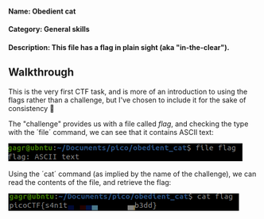 #### Name: Obedient cat
#### Category: General skills
#### Description: This file has a flag in plain sight (aka "in-the-clear").

Walkthrough
-----
This is the very first CTF task, and is more of an introduction to using the flags rather than a challenge,
but I've chosen to include it for the sake of consistency :triangular_flag_on_post:

The "challenge" provides us with a file called _flag_, and checking the type with the ´file´ command, we can see that
it contains ASCII text:

![](https://github.com/GGrottan/PicoCTF-writeups/blob/main/General%20skills/Obedient%20Cat/img/file_type.png)


Using the ´cat´ command (as implied by the name of the challenge), we can read the contents of the file, and retrieve the flag:

![](https://github.com/GGrottan/PicoCTF-writeups/blob/main/General%20skills/Obedient%20Cat/img/flag.png)



